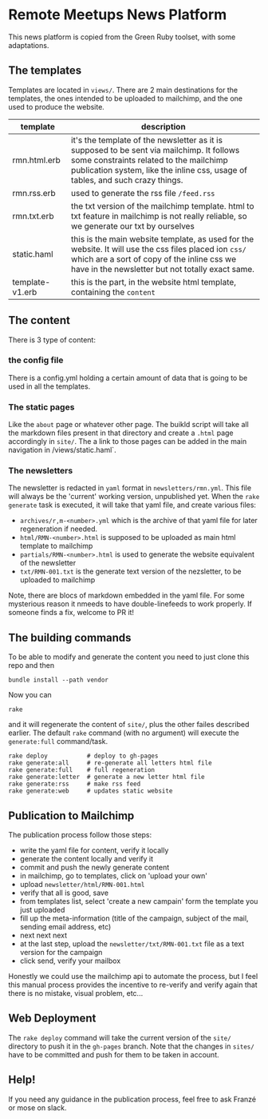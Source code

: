 Remote Meetups News Platform
===================================

This news platform is copied from the Green Ruby toolset, with some adaptations.

The templates
----------------

Templates are located in `views/`. There are 2 main destinations for the templates, the ones intended to be uploaded to mailchimp, and the one used to produce the website.

| template        | description |
|-----------------|-------------|
| rmn.html.erb    | it's the template of the newsletter as it is supposed to be sent via mailchimp. It follows some constraints related to the mailchimp publication system, like the inline css, usage of tables, and such crazy things. |
| rmn.rss.erb     | used to generate the rss file `/feed.rss` |
| rmn.txt.erb     | the txt version of the mailchimp template. html to txt feature in mailchimp is not really reliable, so we generate our txt by ourselves |
| static.haml     | this is the main website template, as used for the website. It will use the css files placed ion `css/` which are a sort of copy of the inline css we have in the newsletter but not totally exact same. |
| template-v1.erb | this is the part, in the website html template, containing the `content` |

The content
---------------

There is 3 type of content:

### the config file

There is a config.yml holding a certain amount of data that is going to be used in all the templates.

### The static pages

Like the `about` page or whatever other page. The buikld script will take all the markdown files present in that directory and create a `.html` page accordingly in `site/`. The a link to those pages can be added in the main navigation in /views/static.haml`.


### The newsletters

The newsletter is redacted in `yaml` format in `newsletters/rmn.yml`. This file will always be the 'current' working version, unpublished yet. When the `rake generate` task is executed, it will take that yaml file, and create various files:

- `archives/r,m-<number>.yml` which is the archive of that yaml file for later regeneration if needed.
- `html/RMN-<number>.html` is supposed to be uploaded as main html template to mailchimp
- `partials/RMN-<number>.html` is used to generate the website equivalent of the newsletter
- `txt/RMN-001.txt` is the generate text version of the nezsletter, to be uploaded to mailchimp

Note, there are blocs of markdown embedded in the yaml file. For some mysterious reason it nmeeds to have double-linefeeds to work properly. If someone finds a fix, welcome to PR it!

The building commands
------------------------

To be able to modify and generate the content you need to just clone this repo and then

    bundle install --path vendor

Now you can 

    rake

and it will regenerate the content of `site/`, plus the other failes described earlier. The default `rake` command (with no argument) will execute the `generate:full` command/task.

    rake deploy           # deploy to gh-pages
    rake generate:all     # re-generate all letters html file
    rake generate:full    # full regeneration
    rake generate:letter  # generate a new letter html file
    rake generate:rss     # make rss feed
    rake generate:web     # updates static website

Publication to Mailchimp
------------------------------

The publication process follow those steps:

- write the yaml file for content, verify it locally
- generate the content locally and verify it
- commit and push the newly generate content
- in mailchimp, go to templates, click on 'upload your own'
- upload `newsletter/html/RMN-001.html`
- verify that all is good, save
- from templates list, select 'create a new campain' form the template you just uploaded
- fill up the meta-information (title of the campaign, subject of the mail, sending email address, etc)
- next next next
- at the last step, upload the `newsletter/txt/RMN-001.txt` file as a text version for the campaign
- click send, verify your mailbox

Honestly we could use the mailchimp api to automate the process, but I feel this manual process provides the incentive to re-verify and verify again that there is no mistake, visual problem, etc...

Web Deployment
---------------

The `rake deploy` command will take the current version of the `site/` directory to push it in the `gh-pages` branch. Note that the changes in `sites/` have to be committed and push for them to be taken in account.


Help!
-----------------

If you need any guidance in the publication process, feel free to ask Franzé or mose on slack.
